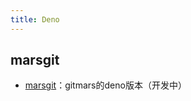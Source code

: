 ```yaml
---
title: Deno
---
```


## marsgit <Badge text="dev" type="warning"/>

- [marsgit](https://github.com/saqqdy/marsgit.git)：gitmars的deno版本（开发中）